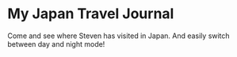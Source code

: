 # My Japan Travel Journal

Come and see where Steven has visited in Japan. And easily switch between day and night mode!
